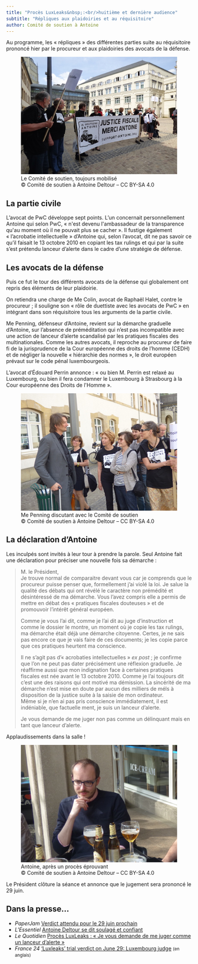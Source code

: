```yaml
---
title: "Procès LuxLeaks&nbsp;:<br/>huitième et dernière audience"
subtitle: "Répliques aux plaidoiries et au réquisitoire"
author: Comité de soutien à Antoine
---
```


Au programme, les «&nbsp;répliques&nbsp;» des différentes parties suite au réquisitoire prononcé hier par le procureur et aux plaidoiries des avocats de la défense.

<figure>
  <img src="/images/news/2016-05-11-merci-antoine.jpg" alt="Des membres du Comité de soutien derrière une banderole « Justice Fiscale, Merci Antoine »"/>
  <figcaption>Le Comité de soutien, toujours mobilisé<br/>&copy; Comité de soutien à Antoine Deltour – CC BY-SA 4.0</figcaption>
</figure>

## La partie civile

L’avocat de PwC développe sept points. L’un concernait personnellement Antoine qui selon PwC, «&nbsp;n'est devenu l'ambassadeur de la transparence qu'au moment où il ne pouvait plus se cacher&nbsp;». Il fustige également  «&nbsp;l’acrobatie intellectuelle&nbsp;» d’Antoine qui, selon l’avocat, dit ne pas savoir ce qu’il faisait le 13 octobre 2010 en copiant les tax rulings et qui par la suite s’est prétendu lanceur d’alerte dans le cadre d’une stratégie de défense.

## Les avocats de la défense

Puis ce fut le tour des différents avocats de la défense qui globalement ont repris des éléments de leur plaidoirie.

On retiendra une charge de Me Colin, avocat de Raphaël Halet, contre le procureur&nbsp;; il souligne son «&nbsp;rôle de duettiste avec les avocats de PwC&nbsp;» en intégrant dans son réquisitoire tous les arguments de la partie civile.

Me Penning, défenseur d’Antoine, revient sur la démarche graduelle d’Antoine, sur l’absence de préméditation qui n’est pas incompatible avec une action de lanceur d’alerte scandalisé par les pratiques fiscales des multinationales. Comme les autres avocats, il reproche au procureur de faire fi de la jurisprudence de la Cour européenne des droits de l’homme (CEDH) et de négliger la nouvelle «&nbsp;hiérarchie des normes&nbsp;», le droit européen prévaut sur le code pénal luxembourgeois.

L’avocat d’Édouard Perrin annonce&nbsp;: «&nbsp;ou bien M. Perrin est relaxé au Luxembourg, ou bien il fera condamner le Luxembourg à Strasbourg à la Cour européenne des Droits de l'Homme&nbsp;».

<figure>
  <img src="/images/news/2016-05-11-penning.jpg" alt="Me Philippe Penning, discutant avec des membres du Comité de soutien à la sortie de l'audience."/>
  <figcaption>Me Penning discutant avec le Comité de soutien<br/>&copy; Comité de soutien à Antoine Deltour – CC BY-SA 4.0</figcaption>
</figure>

## La déclaration d’Antoine

Les inculpés sont invités à leur tour à prendre la parole. Seul Antoine fait une déclaration pour préciser une nouvelle fois sa démarche&nbsp;:

> M. le Président,  
> Je trouve normal de comparaitre devant vous car je comprends que le procureur puisse penser que, formellement j’ai violé la loi. Je salue la qualité des débats qui ont révélé le caractère non prémédité et désintéressé de ma démarche. Vous l’avez compris elle a permis de mettre en débat des «&nbsp;pratiques fiscales douteuses&nbsp;» et de promouvoir l’intérêt général européen.
> 
> Comme je vous l’ai dit, comme je l’ai dit au juge d’instruction et comme le dossier le montre, un moment où je copie les tax rulings, ma démarche était déjà une démarche citoyenne. Certes, je ne sais pas encore ce que je vais faire de ces documents; je les copie parce que ces pratiques heurtent ma conscience.
> 
> Il ne s’agit pas d’«&nbsp;acrobaties intellectuelles&nbsp;» _ex post_&nbsp;; je confirme que l’on ne peut pas dater précisément une réflexion graduelle. Je réaffirme aussi que mon indignation face à certaines pratiques fiscales est née avant le 13 octobre 2010. Comme je l’ai toujours dit c’est une des raisons qui ont motivé ma démission. La sincérité de ma démarche n’est mise en doute par aucun des milliers de méls à disposition de la justice suite à la saisie de mon ordinateur.  
> Même si je n’en ai pas pris conscience immédiatement, il est indéniable, que factuelle ment, je suis un lanceur d’alerte.
>
> Je vous demande de me juger non pas comme un délinquant mais en tant que lanceur d’alerte.

Applaudissements dans la salle&nbsp;!

<figure>
  <img src="/images/news/2016-05-11-antoine.jpg" alt="Antoine Deltour buvant une bière en terrasse."/>
  <figcaption>Antoine, après un procès éprouvant<br/>&copy; Comité de soutien à Antoine Deltour – CC BY-SA 4.0</figcaption>
</figure>

Le Président clôture la séance et annonce que le jugement sera prononcé le 29 juin.

## Dans la presse…

- _PaperJam_ [Verdict attendu pour le 29 juin prochain](http://paperjam.lu/news/verdict-attendu-pour-le-29-juin-prochain)
- _L'Essentiel_ [Antoine Deltour se dit soulagé et confiant](http://www.lessentiel.lu/fr/luxembourg/story/Antoine-Deltour-se-dit-soulage-et-confiant-26024189)
- _Le Quotidien_ [Procès LuxLeaks : « Je vous demande de me juger comme un lanceur d’alerte »](http://www.lequotidien.lu/affaire-luxleaks/proces-luxleaks-je-vous-demande-de-me-juger-comme-un-lanceur-dalerte/)
- _France 24_ [‘Luxleaks’ trial verdict on June 29: Luxembourg judge](http://www.france24.com/en/20160511-luxleaks-trial-verdict-june-29-luxembourg-judge) <small>(en anglais)</small>

